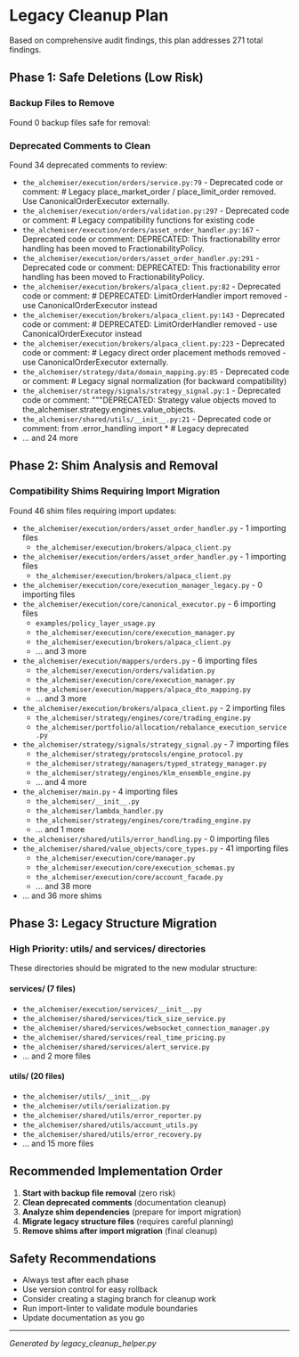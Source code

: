 # Legacy Cleanup Plan

Based on comprehensive audit findings, this plan addresses 271 total findings.

## Phase 1: Safe Deletions (Low Risk)

### Backup Files to Remove
Found 0 backup files safe for removal:


### Deprecated Comments to Clean
Found 34 deprecated comments to review:

- `the_alchemiser/execution/orders/service.py:79` - Deprecated code or comment: # Legacy place_market_order / place_limit_order removed. Use CanonicalOrderExecutor externally.
- `the_alchemiser/execution/orders/validation.py:297` - Deprecated code or comment: # Legacy compatibility functions for existing code
- `the_alchemiser/execution/orders/asset_order_handler.py:167` - Deprecated code or comment: DEPRECATED: This fractionability error handling has been moved to FractionabilityPolicy.
- `the_alchemiser/execution/orders/asset_order_handler.py:291` - Deprecated code or comment: DEPRECATED: This fractionability error handling has been moved to FractionabilityPolicy.
- `the_alchemiser/execution/brokers/alpaca_client.py:82` - Deprecated code or comment: # DEPRECATED: LimitOrderHandler import removed - use CanonicalOrderExecutor instead
- `the_alchemiser/execution/brokers/alpaca_client.py:143` - Deprecated code or comment: # DEPRECATED: LimitOrderHandler removed - use CanonicalOrderExecutor instead
- `the_alchemiser/execution/brokers/alpaca_client.py:223` - Deprecated code or comment: # Legacy direct order placement methods removed - use CanonicalOrderExecutor externally.
- `the_alchemiser/strategy/data/domain_mapping.py:85` - Deprecated code or comment: # Legacy signal normalization (for backward compatibility)
- `the_alchemiser/strategy/signals/strategy_signal.py:1` - Deprecated code or comment: """DEPRECATED: Strategy value objects moved to the_alchemiser.strategy.engines.value_objects.
- `the_alchemiser/shared/utils/__init__.py:21` - Deprecated code or comment: from .error_handling import *  # Legacy deprecated
- ... and 24 more

## Phase 2: Shim Analysis and Removal

### Compatibility Shims Requiring Import Migration
Found 46 shim files requiring import updates:

- `the_alchemiser/execution/orders/asset_order_handler.py` - 1 importing files
  - `the_alchemiser/execution/brokers/alpaca_client.py`
- `the_alchemiser/execution/orders/asset_order_handler.py` - 1 importing files
  - `the_alchemiser/execution/brokers/alpaca_client.py`
- `the_alchemiser/execution/core/execution_manager_legacy.py` - 0 importing files
- `the_alchemiser/execution/core/canonical_executor.py` - 6 importing files
  - `examples/policy_layer_usage.py`
  - `the_alchemiser/execution/core/execution_manager.py`
  - `the_alchemiser/execution/brokers/alpaca_client.py`
  - ... and 3 more
- `the_alchemiser/execution/mappers/orders.py` - 6 importing files
  - `the_alchemiser/execution/orders/validation.py`
  - `the_alchemiser/execution/core/execution_manager.py`
  - `the_alchemiser/execution/mappers/alpaca_dto_mapping.py`
  - ... and 3 more
- `the_alchemiser/execution/brokers/alpaca_client.py` - 2 importing files
  - `the_alchemiser/strategy/engines/core/trading_engine.py`
  - `the_alchemiser/portfolio/allocation/rebalance_execution_service.py`
- `the_alchemiser/strategy/signals/strategy_signal.py` - 7 importing files
  - `the_alchemiser/strategy/protocols/engine_protocol.py`
  - `the_alchemiser/strategy/managers/typed_strategy_manager.py`
  - `the_alchemiser/strategy/engines/klm_ensemble_engine.py`
  - ... and 4 more
- `the_alchemiser/main.py` - 4 importing files
  - `the_alchemiser/__init__.py`
  - `the_alchemiser/lambda_handler.py`
  - `the_alchemiser/strategy/engines/core/trading_engine.py`
  - ... and 1 more
- `the_alchemiser/shared/utils/error_handling.py` - 0 importing files
- `the_alchemiser/shared/value_objects/core_types.py` - 41 importing files
  - `the_alchemiser/execution/core/manager.py`
  - `the_alchemiser/execution/core/execution_schemas.py`
  - `the_alchemiser/execution/core/account_facade.py`
  - ... and 38 more
- ... and 36 more shims

## Phase 3: Legacy Structure Migration

### High Priority: utils/ and services/ directories
These directories should be migrated to the new modular structure:

#### services/ (7 files)

- `the_alchemiser/execution/services/__init__.py`
- `the_alchemiser/shared/services/tick_size_service.py`
- `the_alchemiser/shared/services/websocket_connection_manager.py`
- `the_alchemiser/shared/services/real_time_pricing.py`
- `the_alchemiser/shared/services/alert_service.py`
- ... and 2 more files

#### utils/ (20 files)

- `the_alchemiser/utils/__init__.py`
- `the_alchemiser/utils/serialization.py`
- `the_alchemiser/shared/utils/error_reporter.py`
- `the_alchemiser/shared/utils/account_utils.py`
- `the_alchemiser/shared/utils/error_recovery.py`
- ... and 15 more files

## Recommended Implementation Order

1. **Start with backup file removal** (zero risk)
2. **Clean deprecated comments** (documentation cleanup)
3. **Analyze shim dependencies** (prepare for import migration)
4. **Migrate legacy structure files** (requires careful planning)
5. **Remove shims after import migration** (final cleanup)

## Safety Recommendations

- Always test after each phase
- Use version control for easy rollback
- Consider creating a staging branch for cleanup work
- Run import-linter to validate module boundaries
- Update documentation as you go

---
*Generated by legacy_cleanup_helper.py*